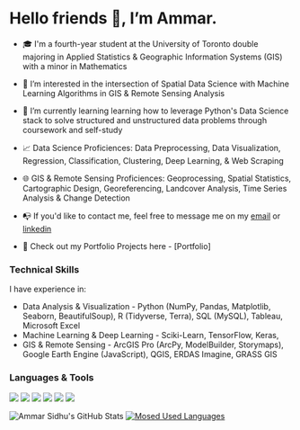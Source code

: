 # Hello friends 👋, I’m Ammar.

- :mortar_board: I'm a fourth-year student at the University of Toronto double majoring in Applied Statistics & Geographic Information Systems (GIS) with a minor in Mathematics

- 👀 I’m interested in the intersection of Spatial Data Science with Machine Learning Algorithms in GIS & Remote Sensing Analysis

- 🌱 I’m currently learning learning how to leverage Python's Data Science stack to solve structured and unstructured data problems through coursework and self-study

- :chart_with_upwards_trend: Data Science Proficiences: Data Preprocessing, Data Visualization, Regression, Classification, Clustering, Deep Learning, & Web Scraping 

- :globe_with_meridians: GIS & Remote Sensing Proficiences: Geoprocessing, Spatial Statistics, Cartographic Design, Georeferencing, Landcover Analysis, Time Series Analysis & Change Detection

- :mailbox_with_no_mail: If you'd like to contact me, feel free to message me on my [email](ammarsidhu@outlook.com) or [linkedin](www.linkedin.com/in/ammar-sidhu)

- :file_folder: Check out my Portfolio Projects here - [Portfolio]

### Technical Skills
I have experience in: 
- Data Analysis & Visualization - Python (NumPy, Pandas, Matplotlib, Seaborn, BeautifulSoup), R (Tidyverse, Terra), SQL (MySQL), Tableau, Microsoft Excel
- Machine Learning & Deep Learning - Sciki-Learn, TensorFlow, Keras, 
- GIS & Remote Sensing - ArcGIS Pro (ArcPy, ModelBuilder, Storymaps), Google Earth Engine (JavaScript), QGIS, ERDAS Imagine, GRASS GIS

### Languages & Tools
<img src="https://img.shields.io/badge/python-%233776AB.svg?&style=for-the-badge&logo=python&logoColor=white" /> <img src="https://img.shields.io/badge/r-%23276DC3.svg?&style=for-the-badge&logo=r&logoColor=white" /> <img src="https://img.shields.io/badge/mysql-%234479A1.svg?&style=for-the-badge&logo=mysql&logoColor=white" /> <img src="https://img.shields.io/badge/qgis-%23589632.svg?&style=for-the-badge&logo=qgis&logoColor=white" /> <img src="https://img.shields.io/badge/jupyter-%23F37626.svg?&style=for-the-badge&logo=jupyter&logoColor=white" /> <img src="https://img.shields.io/badge/tableau-%23E97627.svg?&style=for-the-badge&logo=tableau&logoColor=white" />

![Ammar Sidhu's GitHub Stats](https://github-readme-stats.vercel.app/api?username=ammarsidhu18&theme=tokyonight_icons=true)
[![Mosed Used Languages](https://github-readme-stats.vercel.app/api/top-langs/?username=ammarsidhu18&layout=compact&theme=tokyonight_icons=true)](https://github.com/ammarsidhu18/github-readme-stats)

<!---
ammarsidhu18/ammarsidhu18 is a ✨ special ✨ repository because its `README.md` (this file) appears on your GitHub profile.
You can click the Preview link to take a look at your changes.
--->

